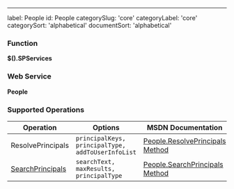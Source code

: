 ---
label: People
id: People
categorySlug: 'core'
categoryLabel: 'core'
categorySort: 'alphabetical'
documentSort: 'alphabetical'

### Function

**$().SPServices**

### Web Service

**People**

### Supported Operations

| Operation | Options | MSDN Documentation | Introduced |
| --------- | ------- | ------------------ | ---------- |
| ResolvePrincipals | `principalKeys, principalType, addToUserInfoList` | [People.ResolvePrincipals Method](http://msdn.microsoft.com/en-us/library/people.people.resolveprincipals(v=office.12).aspx) | [0.7.2](http://spservices.codeplex.com/releases/view/81401) |
| [SearchPrincipals](/docs/api/People.SearchPrincipals.md) | `searchText, maxResults, principalType` | [People.SearchPrincipals Method](http://msdn.microsoft.com/en-us/library/people.people.searchprincipals.aspx) | [0.5.2](http://spservices.codeplex.com/releases/view/40577) |